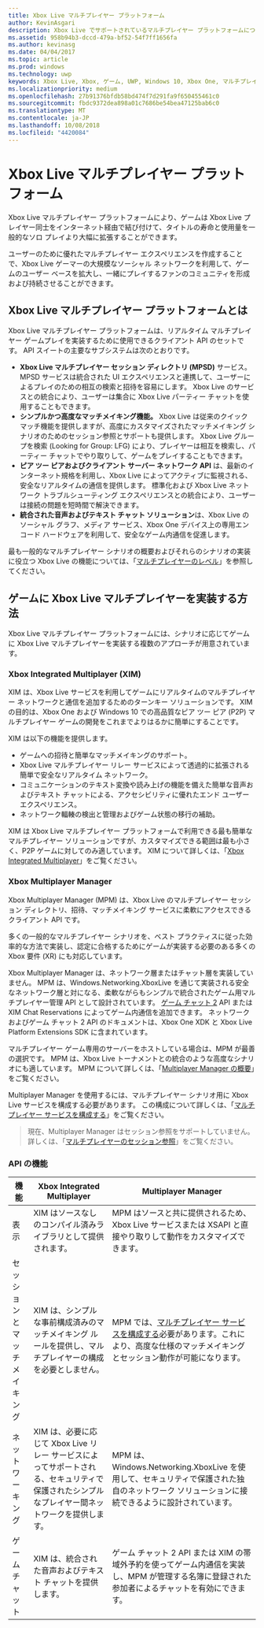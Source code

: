 ```yaml
---
title: Xbox Live マルチプレイヤー プラットフォーム
author: KevinAsgari
description: Xbox Live でサポートされているマルチプレイヤー プラットフォームについて説明します。
ms.assetid: 958b94b3-dccd-479a-bf52-54f7ff1656fa
ms.author: kevinasg
ms.date: 04/04/2017
ms.topic: article
ms.prod: windows
ms.technology: uwp
keywords: Xbox Live, Xbox, ゲーム, UWP, Windows 10, Xbox One, マルチプレイヤー
ms.localizationpriority: medium
ms.openlocfilehash: 27b91376bfdb58bd474f7d291fa9f650455461c0
ms.sourcegitcommit: fbdc9372dea898a01c7686be54bea47125bab6c0
ms.translationtype: MT
ms.contentlocale: ja-JP
ms.lasthandoff: 10/08/2018
ms.locfileid: "4420084"
---
```

# <a name="xbox-live-multiplayer-platform"></a>Xbox Live マルチプレイヤー プラットフォーム

Xbox Live マルチプレイヤー プラットフォームにより、ゲームは Xbox Live プレイヤー同士をインターネット経由で結び付けて、タイトルの寿命と使用量を一般的なソロ プレイより大幅に拡張することができます。

ユーザーのために優れたマルチプレイヤー エクスペリエンスを作成することで、Xbox Live ゲーマーの大規模なソーシャル ネットワークを利用して、ゲームのユーザー ベースを拡大し、一緒にプレイするファンのコミュニティを形成および持続させることができます。


## <a name="what-is-the-xbox-live-multiplayer-platform"></a>Xbox Live マルチプレイヤー プラットフォームとは

Xbox Live マルチプレイヤー プラットフォームは、リアルタイム マルチプレイヤー ゲームプレイを実装するために使用できるクライアント API のセットです。 API スイートの主要なサブシステムは次のとおりです。

-   **Xbox Live マルチプレイヤー セッション ディレクトリ (MPSD)** サービス。 MPSD サービスは統合された UI エクスペリエンスと連携して、ユーザーによるプレイのための相互の検索と招待を容易にします。 Xbox Live のサービスとの統合により、ユーザーは集合に Xbox Live パーティー チャットを使用することもできます。
-   **シンプルかつ高度なマッチメイキング機能。** Xbox Live は従来のクイック マッチ機能を提供しますが、高度にカスタマイズされたマッチメイキング シナリオのためのセッション参照とサポートも提供します。 Xbox Live グループを検索 (Looking for Group: LFG) により、プレイヤーは相互を検索し、パーティー チャットでやり取りして、ゲームをプレイすることもできます。
-   **ピア ツー ピアおよびクライアント サーバー ネットワーク API** は、最新のインターネット規格を利用し、Xbox Live によってアクティブに監視される、安全なリアルタイムの通信を提供します。 標準化および Xbox Live ネットワーク トラブルシューティング エクスペリエンスとの統合により、ユーザーは接続の問題を短時間で解決できます。  
-   **統合された音声およびテキスト チャット ソリューション**は、Xbox Live のソーシャル グラフ、メディア サービス、Xbox One デバイス上の専用エンコード ハードウェアを利用して、安全なゲーム内通信を促進します。

最も一般的なマルチプレイヤー シナリオの概要およびそれらのシナリオの実装に役立つ Xbox Live の機能については、「[マルチプレイヤーのレベル](multiplayer-scenarios.md)」を参照してください。

## <a name="how-can-i-implement-xbox-live-multiplayer-in-my-game"></a>ゲームに Xbox Live マルチプレイヤーを実装する方法
Xbox Live マルチプレイヤー プラットフォームには、シナリオに応じてゲームに Xbox Live マルチプレイヤーを実装する複数のアプローチが用意されています。

### <a name="xbox-integrated-multiplayer-xim"></a>Xbox Integrated Multiplayer (XIM)
XIM は、Xbox Live サービスを利用してゲームにリアルタイムのマルチプレイヤー ネットワークと通信を追加するためのターンキー ソリューションです。 XIM の目的は、Xbox One および Windows 10 での高品質なピア ツー ピア (P2P) マルチプレイヤー ゲームの開発をこれまでよりはるかに簡単にすることです。

XIM は以下の機能を提供します。
- ゲームへの招待と簡単なマッチメイキングのサポート。
- Xbox Live マルチプレイヤー リレー サービスによって透過的に拡張される簡単で安全なリアルタイム ネットワーク。
- コミュニケーションのテキスト変換や読み上げの機能を備えた簡単な音声およびテキスト チャットによる、アクセシビリティに優れたエンド ユーザー エクスペリエンス。
- ネットワーク輻輳の検出と管理およびゲーム状態の移行の補助。

XIM は Xbox Live マルチプレイヤー プラットフォームで利用できる最も簡単なマルチプレイヤー ソリューションですが、カスタマイズできる範囲は最も小さく、P2P ゲームに対してのみ適しています。 XIM について詳しくは、「[Xbox Integrated Multiplayer](xbox-integrated-multiplayer.md)」をご覧ください。

### <a name="xbox-multiplayer-manager"></a>Xbox Multiplayer Manager
Xbox Multiplayer Manager (MPM) は、Xbox Live のマルチプレイヤー セッション ディレクトリ、招待、マッチメイキング サービスに柔軟にアクセスできるクライアント API です。

多くの一般的なマルチプレイヤー シナリオを、ベスト プラクティスに従った効率的な方法で実装し、認定に合格するためにゲームが実装する必要のある多くの Xbox 要件 (XR) にも対応しています。

Xbox Multiplayer Manager は、ネットワーク層またはチャット層を実装していません。 MPM は、Windows.Networking.XboxLive を通じて実装される安全なネットワーク層と対になる、柔軟ながらもシンプルで統合されたゲーム用マルチプレイヤー管理 API として設計されています。 [ゲーム チャット 2](chat/game-chat-2-overview.md) API または XIM Chat Reservations によってゲーム内通信を追加できます。 ネットワークおよびゲーム チャット 2 API のドキュメントは、Xbox One XDK と Xbox Live Platform Extensions SDK に含まれています。

マルチプレイヤー ゲーム専用のサーバーをホストしている場合は、MPM が最善の選択です。 MPM は、Xbox Live トーナメントとの統合のような高度なシナリオにも適しています。 MPM について詳しくは、「[Multiplayer Manager の概要](multiplayer-manager/multiplayer-manager-api-overview.md)」をご覧ください。

Multiplayer Manager を使用するには、マルチプレイヤー シナリオ用に Xbox Live サービスを構成する必要があります。 この構成について詳しくは、「[マルチプレイヤー サービスを構成する](service-configuration/configure-the-multiplayer-service.md)」をご覧ください。

>現在、Multiplayer Manager はセッション参照をサポートしていません。 詳しくは、「[マルチプレイヤーのセッション参照](session-browse.md)」をご覧ください。

### <a name="api-capabilites"></a>API の機能

機能 | Xbox Integrated Multiplayer| Multiplayer Manager
--  | -- | --
表示 |  XIM はソースなしのコンパイル済みライブラリとして提供されます。  | MPM はソースと共に提供されるため、Xbox Live サービスまたは XSAPI と直接やり取りして動作をカスタマイズできます。
セッションとマッチメイキング | XIM は、シンプルな事前構成済みのマッチメイキング ルールを提供し、マルチプレイヤーの構成を必要としません。 | MPM では、[マルチプレイヤー サービスを構成する](service-configuration/configure-the-multiplayer-service.md)必要があります。これにより、高度な仕様のマッチメイキングとセッション動作が可能になります。
ネットワーキング | XIM は、必要に応じて Xbox Live リレー サービスによってサポートされる、セキュリティで保護されたシンプルなプレイヤー間ネットワークを提供します。 | MPM は、Windows.Networking.XboxLive を使用して、セキュリティで保護された独自のネットワーク ソリューションに接続できるように設計されています。
ゲーム チャット | XIM は、統合された音声およびテキスト チャットを提供します。 | ゲーム チャット 2 API または XIM の帯域外予約を使ってゲーム内通信を実装し、MPM が管理する名簿に登録された参加者によるチャットを有効にできます。
